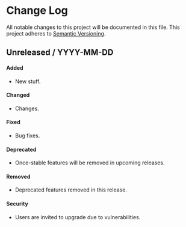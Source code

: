# Change Log
All notable changes to this project will be documented in this file.
This project adheres to [Semantic Versioning](http://semver.org/).

## Unreleased / YYYY-MM-DD
#### Added
- New stuff.

#### Changed
- Changes.

#### Fixed
- Bug fixes.

#### Deprecated
- Once-stable features will be removed in upcoming releases.

#### Removed
- Deprecated features removed in this release.

#### Security
-  Users are invited to upgrade due to vulnerabilities.
